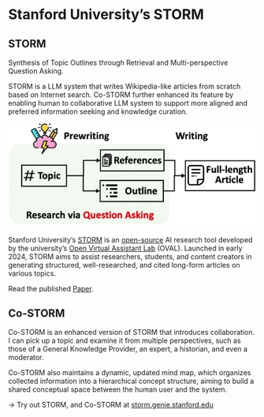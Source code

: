 # Stanford University’s STORM

## STORM

Synthesis of Topic Outlines through Retrieval and Multi-perspective Question Asking.

STORM is a LLM system that writes Wikipedia-like articles from scratch based on Internet search. Co-STORM further enhanced its feature by enabling human to collaborative LLM system to support more aligned and preferred information seeking and knowledge curation.

![STORM](/static/2025/storm.webp)

Stanford University’s [STORM](https://en.wikipedia.org/wiki/STORM_%28AI_Tool%29) is an [open-source](https://github.com/stanford-oval/storm/) AI research tool developed by the university’s [Open Virtual Assistant Lab](https://oval.cs.stanford.edu) (OVAL). Launched in early 2024, STORM aims to assist researchers, students, and content creators in generating structured, well-researched, and cited long-form articles on various topics.

Read the published [Paper](https://arxiv.org/abs/2402.14207).

## Co-STORM

Co-STORM is an enhanced version of STORM that introduces collaboration. I can pick up a topic and examine it from multiple perspectives, such as those of a General Knowledge Provider, an expert, a historian, and even a moderator.

Co-STORM also maintains a dynamic, updated mind map, which organizes collected information into a hierarchical concept structure, aiming to build a shared conceptual space between the human user and the system.

→ Try out STORM, and Co-STORM at [storm.genie.stanford.edu](https://storm.genie.stanford.edu/)